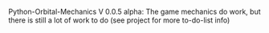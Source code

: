 Python-Orbital-Mechanics V 0.0.5 alpha: 
The game mechanics do work, but there is still a lot of work to do (see project for more to-do-list info)
